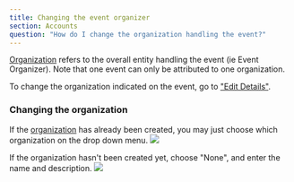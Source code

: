 ```yaml
---
title: Changing the event organizer
section: Accounts
question: "How do I change the organization handling the event?"
---
```


[Organization] refers to the overall entity handling the event (ie Event Organizer). Note that one event can only be attributed to one organization. 

To change the organization indicated on the event, go to ["Edit Details"].

### Changing the organization

If the [organization] has already been created, you may just choose which organization on the drop down menu.
![](http://i.imgur.com/0bCVULq.png)

If the organization hasn't been created yet, choose "None", and enter the name and description.
![](http://i.imgur.com/0g8XnBX.png)


[Organization]:creating-organizations.html
["Edit Details"]:editing-event-details.html
[organization]:creating-organizations.html
